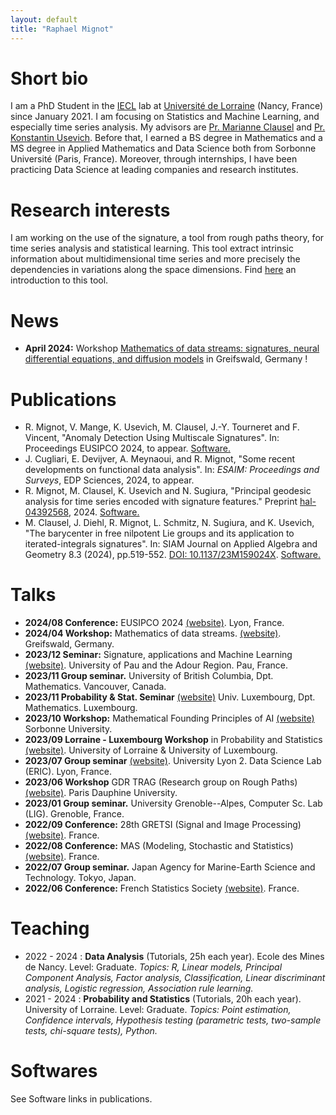 ```yaml
---
layout: default
title: "Raphael Mignot"
---
```


# Short bio

I am a PhD Student in the [IECL](https://iecl.univ-lorraine.fr/home/) lab at [Université de Lorraine](https://www.univ-lorraine.fr/en/) (Nancy, France) since January 2021. I am focusing on Statistics and Machine Learning, and especially time series analysis. My advisors are [Pr. Marianne Clausel](https://sites.google.com/site/marianneclausel/) and [Pr. Konstantin Usevich](http://w3.cran.univ-lorraine.fr/konstantin.usevich). Before that, I earned a BS degree in Mathematics and a MS degree in Applied Mathematics and Data Science both from Sorbonne Université (Paris, France). Moreover, through internships, I have been practicing Data Science at leading companies and research institutes.

# Research interests

I am working on the use of the signature, a tool from rough paths theory, for time series analysis and statistical learning. This tool extract intrinsic information about multidimensional time series and more precisely the dependencies in variations along the space dimensions. Find [here](https://arxiv.org/abs/1603.03788) an introduction to this tool.

# News

-   **April 2024:** Workshop [Mathematics of data streams: signatures, neural differential equations, and diffusion models](https://raph-ai.github.io/sig-workshop-greifswald-2024/) in Greifswald, Germany !

# Publications

-   R. Mignot, V. Mange, K. Usevich, M. Clausel, J.-Y. Tourneret and F. Vincent, "Anomaly Detection Using Multiscale Signatures". In: Proceedings EUSIPCO 2024, to appear. [Software.](https://github.com/Raph-AI/anomaly-detection)
-   J. Cugliari, E. Devijver, A. Meynaoui, and R. Mignot, "Some recent developments on functional data analysis". In: *ESAIM: Proceedings and Surveys*, EDP Sciences, 2024, to appear. 
-   R. Mignot, M. Clausel, K. Usevich and N. Sugiura, "Principal geodesic analysis for time series encoded with signature features." Preprint [hal-04392568](https://hal.science/hal-04392568), 2024. [Software.](https://github.com/Raph-AI/pga-signature)
-   M. Clausel, J. Diehl, R. Mignot, L. Schmitz, N. Sugiura, and K. Usevich, "The barycenter in free nilpotent Lie groups and its application to iterated-integrals signatures". In: SIAM Journal on Applied Algebra and Geometry 8.3 (2024), pp.519-552. [DOI: 10.1137/23M159024X](https://doi.org/10.1137/23M159024X). [Software.](https://github.com/diehlj/free-nilpotent-lie-group-barycenter)


# Talks

-   **2024/08 Conference:** EUSIPCO 2024 [(website)](https://eusipcolyon.sciencesconf.org/). Lyon, France.
-   **2024/04 Workshop:** Mathematics of data streams. [(website)](https://raph-ai.github.io/sig-workshop-greifswald-2024/). Greifswald, Germany. 
-   **2023/12  Seminar:** Signature, applications and Machine Learning [(website)](https://sites.google.com/view/sign-ml-pau-2023/programme#h.4v8rr21b4l0j). University of Pau and the Adour Region. Pau, France.
-   **2023/11 Group seminar.** University of British Columbia, Dpt. Mathematics. Vancouver, Canada.
-   **2023/11 Probability & Stat. Seminar** [(website)](https://probstat-seminar.uni.lu/) Univ. Luxembourg, Dpt. Mathematics. Luxembourg.
-   **2023/10 Workshop:** Mathematical Founding Principles of AI [(website)](https://www.dataia.eu/evenements/workshop-fondements-mathematiques-de-lia) Sorbonne University.
-   **2023/09 Lorraine - Luxembourg Workshop** in Probability and Statistics [(website)](https://sites.google.com/view/l2workshop#h.9sq94iec6l85). University of Lorraine & University of Luxembourg.
-   **2023/07 Group seminar** [(website)](https://eric.msh-lse.fr/07-07-23-seminaire-de-raphael-mignot-averaging-time-series-a-new-approach-with-the-signature-method/). University Lyon 2. Data Science Lab (ERIC). Lyon, France.
-   **2023/06 Workshop** GDR TRAG (Research group on Rough Paths) [(website)](https://trag2023.sciencesconf.org/program). Paris Dauphine University.
-   **2023/01 Group seminar.** University Grenoble--Alpes, Computer Sc. Lab (LIG). Grenoble, France.
-   **2022/09 Conference:** 28th GRETSI (Signal and Image Processing) [(website)](https://gretsi.fr/colloque2022/myGretsi/programme.php#:~:text=de%20la%20signature-,Raphael%20MIGNOT,-%2C%20Konstantin%20USEVICH%2C%20Marianne). France.
-   **2022/08 Conference:** MAS (Modeling, Stochastic and Statistics) [(website)](https://mas2022.sciencesconf.org/resource/page/id/3#:~:text=Fichier%20de%20pr%C3%A9sentation-,Rapha%C3%ABl%20Mignot%2C,-IECL%2C%20Universit%C3%A9%20de). France.
-   **2022/07 Group seminar.** Japan Agency for Marine-Earth Science and Technology. Tokyo, Japan.
-   **2022/06 Conference:** French Statistics Society [(website)](https://jds22.sciencesconf.org/). France.



# Teaching

-   2022 - 2024 : **Data Analysis** (Tutorials, 25h each year). Ecole des Mines de Nancy. Level: Graduate. *Topics: R, Linear models, Principal Component Analysis, Factor analysis, Classification, Linear discriminant analysis, Logistic regression, Association rule learning.*  
-   2021 - 2024 : **Probability and Statistics** (Tutorials, 20h each year). University of Lorraine. Level: Graduate. *Topics: Point estimation, Confidence intervals, Hypothesis testing (parametric tests, two-sample tests, chi-square tests), Python.*

<!-- ## 2022-2023

## 2021-2022

## Supervision -->

# Softwares

See Software links in publications.

<!-- # Awards and grants

- 2022 Japanese Society for the Promotion of Science (JSPS) fellowship for research in Japan. I have been working for two months at JAMSTEC Research Institute for Global Change in collaboration with Dr. Nozomi Sugiura. <https://www.jamstec.go.jp/rigc/e/> -->
































<!-- ## Welcome to GitHub Pages

You can use the [editor on GitHub](https://github.com/Raph-AI/raph-ai.github.io/edit/main/docs/index.md) to maintain and preview the content for your website in Markdown files.

Whenever you commit to this repository, GitHub Pages will run [Jekyll](https://jekyllrb.com/) to rebuild the pages in your site, from the content in your Markdown files. -->

<!-- ### Markdown

Markdown is a lightweight and easy-to-use syntax for styling your writing. It includes conventions for

```markdown
Syntax highlighted code block

# Header 1
## Header 2
### Header 3

- Bulleted
- List

1. Numbered
2. List

**Bold** and _Italic_ and `Code` text

[Link](url) and ![Image](src)
```

For more details see [Basic writing and formatting syntax](https://docs.github.com/en/github/writing-on-github/getting-started-with-writing-and-formatting-on-github/basic-writing-and-formatting-syntax).

### Jekyll Themes

Your Pages site will use the layout and styles from the Jekyll theme you have selected in your [repository settings](https://github.com/Raph-AI/raph-ai.github.io/settings/pages). The name of this theme is saved in the Jekyll `_config.yml` configuration file.

### Support or Contact

Having trouble with Pages? Check out our [documentation](https://docs.github.com/categories/github-pages-basics/) or [contact support](https://support.github.com/contact) and we’ll help you sort it out. -->

